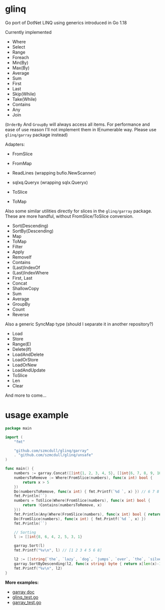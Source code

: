 # glinq
Go port of DotNet LINQ using generics introduced in Go 1.18

Currently implemented
- Where
- Select
- Range
- Foreach
- Min(By)
- Max(By)
- Average
- Sum
- First
- Last
- Skip(While)
- Take(While)
- Contains
- Any
- Join

(`OrderBy` And `GroupBy` will always access all items. For performance and ease of use reason I'll not implement them in IEnumerable way. Please use `glinq/garray` package instead)

Adapters:
- FromSlice
- FromMap
- ReadLines	(wrapping bufio.NewScanner)
- sqlxq.Queryx (wrapping sqlx.Queryx)

- ToSlice
- ToMap

Also some similar utilities directly for slices in the `glinq/garray` package. These are more handful, without FromSlice/ToSlice conversion.
- Sort(Descending)
- SortBy(Descending)
- Map
- ToMap
- Filter
- Apply
- RemoveIf
- Contains
- (Last)IndexOf
- (Last)IndexWhere
- First, Last
- Concat
- ShallowCopy
- Sum
- Average
- GroupBy
- Count
- Reverse

Also a generic SyncMap type (should I separate it in another repository?)
- Load
- Store
- Range(E)
- Delete(If)
- LoadAndDelete
- LoadOrStore
- LoadOrNew
- LoadAndUpdate
- ToSlice
- Len
- Clear

And more to come...


# usage example

```go
package main

import (
	"fmt"

	"github.com/szmcdull/glinq/garray"
	. "github.com/szmcdull/glinq/unsafe"
)

func main() {
	numbers := garray.Concat([]int{1, 2, 3, 4, 5}, []int{6, 7, 8, 9, 10})
	numbersToRemove := Where(FromSlice(numbers), func(x int) bool {
		return x > 5
	})
	Do(numbersToRemove, func(x int) { fmt.Printf(`%d `, x) }) // 6 7 8 9 10
	fmt.Println(``)
	numbers = ToSlice(Where(FromSlice(numbers), func(x int) bool {
		return !Contains(numbersToRemove, x)
	}))
	fmt.Println(Any(Where(FromSlice(numbers), func(x int) bool { return x > 5 }))) // false
	Do(FromSlice(numbers), func(x int) { fmt.Printf(`%d `, x) })                   // 1 2 3 4 5
	fmt.Println(``)

	// Sorting
	l := []int{8, 6, 4, 2, 5, 3, 1}

	garray.Sort(l)
	fmt.Printf("%v\n", l) // [1 2 3 4 5 6 8]

	l2 := []string{`the`, `lazy`, `dog`, `jumps`, `over`, `the`, `silver`, `fox`}
	garray.SortByDescending(l2, func(x string) byte { return x[len(x)-1] }) // sort descending by the last character
	fmt.Printf("%v\n", l2)                                                  // [lazy fox jumps silver over dog the the]
}
```

**More examples:**
- [garray doc](https://pkg.go.dev/github.com/szmcdull/glinq/garray)
- [glinq_test.go](https://github.com/szmcdull/glinq/blob/main/unsafe/glinq_test.go)
- [garray_test.go](https://github.com/szmcdull/glinq/blob/main/garray/garray_test.go)

